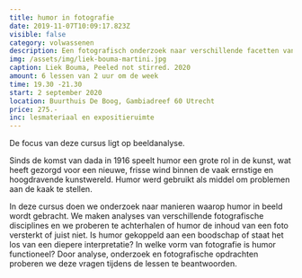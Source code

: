 ```yaml
---
title: humor in fotografie
date: 2019-11-07T10:09:17.823Z
visible: false
category: volwassenen
description: Een fotografisch onderzoek naar verschillende facetten van humoristisch beeld.
img: /assets/img/liek-bouma-martini.jpg
caption: Liek Bouma, Peeled not stirred. 2020
amount: 6 lessen van 2 uur om de week
time: 19.30 -21.30
start: 2 september 2020
location: Buurthuis De Boog, Gambiadreef 60 Utrecht
price: 275.-
inc: lesmateriaal en expositieruimte
---
```

De focus van deze cursus ligt op beeldanalyse. 

Sinds de komst van dada in 1916 speelt humor een grote rol in de kunst, wat heeft gezorgd voor een nieuwe, frisse wind binnen de vaak ernstige en hoogdravende kunstwereld. Humor werd gebruikt als middel om problemen aan de kaak te stellen.

In deze cursus doen we onderzoek naar manieren waarop humor in beeld wordt gebracht. We maken analyses van verschillende fotografische disciplines en we proberen te achterhalen of humor de inhoud van een foto versterkt of juist niet. Is humor gekoppeld aan een boodschap of staat het los van een diepere interpretatie?       In welke vorm van fotografie is humor functioneel? Door analyse, onderzoek en fotografische opdrachten proberen we deze vragen tijdens de lessen te beantwoorden.
